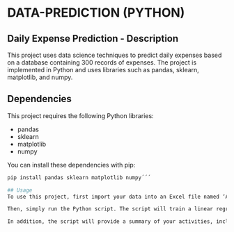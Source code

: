 # DATA-PREDICTION (PYTHON)

## Daily Expense Prediction - Description
This project uses data science techniques to predict daily expenses based on a database containing 300 records of expenses. The project is implemented in Python and uses libraries such as pandas, sklearn, matplotlib, and numpy.

## Dependencies
This project requires the following Python libraries:
- pandas
- sklearn
- matplotlib
- numpy

You can install these dependencies with pip:
```bash
pip install pandas sklearn matplotlib numpy´´´

## Usage
To use this project, first import your data into an Excel file named ‘A00835903_Registro_Datos.xlsx’. Make sure your data is in the correct columns.

Then, simply run the Python script. The script will train a linear regression model with your data and then predict your future expenses. It will also generate a graph comparing actual and predicted costs.

In addition, the script will provide a summary of your activities, including the total number of activities, maximum and minimum budget, cost summary by activity type, total unique days, total expenses, total savings, and daily savings.
